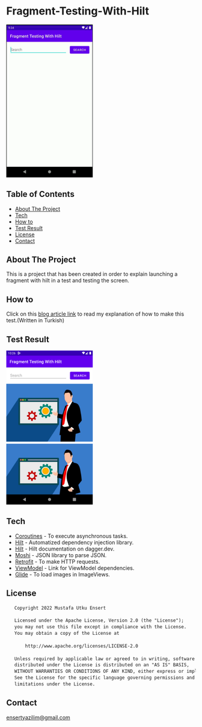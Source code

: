 # Fragment-Testing-With-Hilt

<div align="left">
 <img src="docs/fragmenttestingwithhilt.gif" width="230"/>
</div>


## Table of Contents
* [About The Project](#about-the-project)
* [Tech](#tech)
* [How to](#how-to)
* [Test Result](#test-result)
* [License](#license)
* [Contact](#contact)


## About The Project
This is a project that has been created in order to explain launching a fragment with hilt in a test and testing the screen.


## How to
Click on this [blog article link](https://mutkuensert.blogspot.com/2022/09/hilt-kullanlan-projede-fragment-testi.html) to read my explanation of how to make this test.(Written in Turkish)


## Test Result
<div align="left">
 <img src="docs/testresult.png" width="230"/>
</div>


## Tech
* [Coroutines](https://developer.android.com/kotlin/coroutines) - To execute asynchronous tasks.
* [Hilt](https://developer.android.com/training/dependency-injection/hilt-android) - Automatized dependency injection library.
* [Hilt](https://dagger.dev/hilt/) - Hilt documentation on dagger.dev.
* [Moshi](https://github.com/square/moshi/) - JSON library to parse JSON.
* [Retrofit](https://square.github.io/retrofit/) - To make HTTP requests.
* [ViewModel](https://developer.android.com/jetpack/androidx/releases/lifecycle) - Link for ViewModel dependencies.
* [Glide](https://github.com/bumptech/glide) - To load images in ImageViews.



## License
```xml
   Copyright 2022 Mustafa Utku Ensert

   Licensed under the Apache License, Version 2.0 (the "License");
   you may not use this file except in compliance with the License.
   You may obtain a copy of the License at

       http://www.apache.org/licenses/LICENSE-2.0

   Unless required by applicable law or agreed to in writing, software
   distributed under the License is distributed on an "AS IS" BASIS,
   WITHOUT WARRANTIES OR CONDITIONS OF ANY KIND, either express or implied.
   See the License for the specific language governing permissions and
   limitations under the License.
```


## Contact
[ensertyazilim@gmail.com](#)
